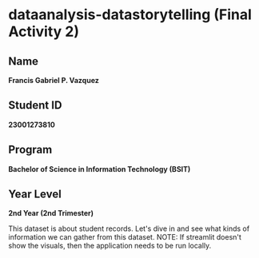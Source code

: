 # dataanalysis-datastorytelling (Final Activity 2)
## Name
**Francis Gabriel P. Vazquez**

## Student ID
**23001273810**

## Program
**Bachelor of Science in Information Technology (BSIT)**

## Year Level
**2nd Year (2nd Trimester)**

This dataset is about student records. Let's dive in and see what kinds of information we can gather from this dataset. NOTE: If streamlit doesn't show the visuals, then the application needs to be run locally.
